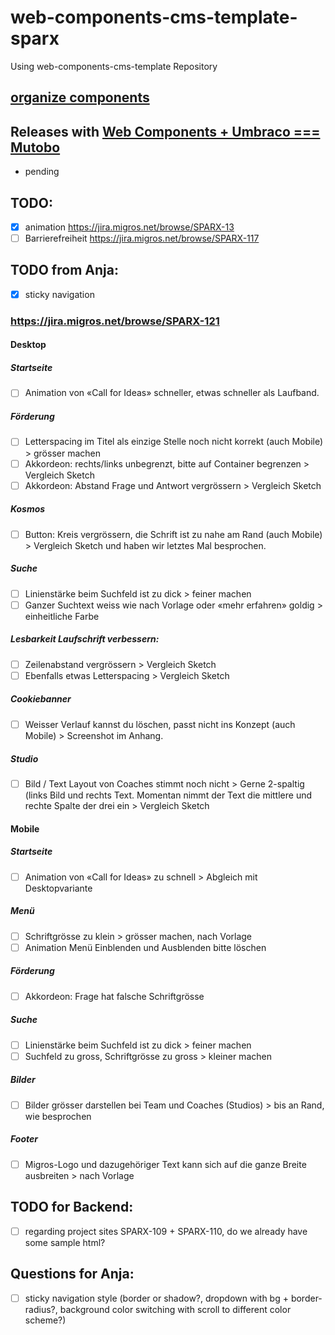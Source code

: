 # web-components-cms-template-sparx
Using web-components-cms-template Repository

## [organize components](https://wiki.migros.net/display/OCC/Web+Components+CMS+Template)

## Releases with [Web Components + Umbraco === Mutobo](http://mutobo.ch/)

- pending

## TODO:

  - [x] animation https://jira.migros.net/browse/SPARX-13
  - [ ] Barrierefreiheit https://jira.migros.net/browse/SPARX-117

## TODO from Anja:

  - [x] sticky navigation

### https://jira.migros.net/browse/SPARX-121

#### Desktop

##### Startseite

  - [ ] Animation von «Call for Ideas» schneller, etwas schneller als Laufband.

##### Förderung

  - [ ] Letterspacing im Titel als einzige Stelle noch nicht korrekt (auch Mobile) > grösser machen
  - [ ] Akkordeon: rechts/links unbegrenzt, bitte auf Container begrenzen > Vergleich Sketch
  - [ ] Akkordeon: Abstand Frage und Antwort vergrössern > Vergleich Sketch

##### Kosmos

  - [ ] Button: Kreis vergrössern, die Schrift ist zu nahe am Rand (auch Mobile) > Vergleich Sketch und haben wir letztes Mal besprochen.

##### Suche

  - [ ] Linienstärke beim Suchfeld ist zu dick > feiner machen
  - [ ] Ganzer Suchtext weiss wie nach Vorlage oder «mehr erfahren» goldig > einheitliche Farbe

##### Lesbarkeit Laufschrift verbessern:

  - [ ] Zeilenabstand vergrössern > Vergleich Sketch
  - [ ] Ebenfalls etwas Letterspacing > Vergleich Sketch

##### Cookiebanner

  - [ ] Weisser Verlauf kannst du löschen, passt nicht ins Konzept (auch Mobile) > Screenshot im Anhang.

##### Studio

  - [ ] Bild / Text Layout von Coaches stimmt noch nicht > Gerne 2-spaltig (links Bild und rechts Text. Momentan nimmt der Text die mittlere und rechte Spalte der drei ein > Vergleich Sketch

#### Mobile

##### Startseite

  - [ ] Animation von «Call for Ideas» zu schnell > Abgleich mit Desktopvariante

##### Menü

  - [ ] Schriftgrösse zu klein > grösser machen, nach Vorlage
  - [ ] Animation Menü Einblenden und Ausblenden bitte löschen

##### Förderung

  - [ ] Akkordeon: Frage hat falsche Schriftgrösse

##### Suche

  - [ ] Linienstärke beim Suchfeld ist zu dick > feiner machen
  - [ ] Suchfeld zu gross, Schriftgrösse zu gross > kleiner machen

##### Bilder

  - [ ] Bilder grösser darstellen bei Team und Coaches (Studios) > bis an Rand, wie besprochen

##### Footer

  - [ ] Migros-Logo und dazugehöriger Text kann sich auf die ganze Breite ausbreiten > nach Vorlage

## TODO for Backend:

  - [ ] regarding project sites SPARX-109 + SPARX-110, do we already have some sample html?

## Questions for Anja:

  - [ ] sticky navigation style (border or shadow?, dropdown with bg + border-radius?, background color switching with scroll to different color scheme?)
